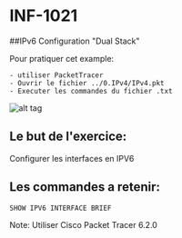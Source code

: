 # INF-1021

##IPv6 Configuration "Dual Stack"

Pour pratiquer cet example:
```
- utiliser PacketTracer
- Ouvrir le fichier ../0.IPv4/IPv4.pkt
- Executer les commandes du fichier .txt
```

![alt tag](https://github.com/setrar/INF-1023/blob/master/1.IPV6/IPv6.png)

## Le but de l'exercice:

Configurer les interfaces en IPV6

## Les commandes a retenir:

```
SHOW IPV6 INTERFACE BRIEF 
```

Note: Utiliser Cisco Packet Tracer 6.2.0
